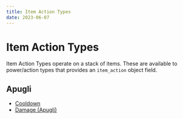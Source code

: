 ```yaml
---
title: Item Action Types
date: 2023-06-07
---
```


# Item Action Types

Item Action Types operate on a stack of items. These are available to power/action types that provides an `item_action` object field.

## Apugli
- [Cooldown](cooldown)
- [Damage (Apugli)](damage)